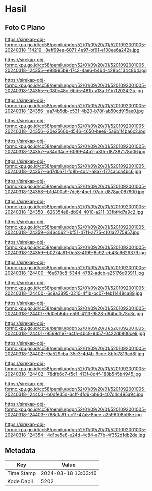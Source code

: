 # Hasil

## Foto C Plano

https://sirekap-obj-formc.kpu.go.id/cc58/pemilu/pdpr/52/01/09/20/01/5201092001005-20240318-114219--8eff99ee-6071-4e97-bf91-e108ee6a242a.jpg

https://sirekap-obj-formc.kpu.go.id/cc58/pemilu/pdpr/52/01/09/20/01/5201092001005-20240318-124355--e98995b9-17c2-4ae6-b464-428b413448b4.jpg

https://sirekap-obj-formc.kpu.go.id/cc58/pemilu/pdpr/52/01/09/20/01/5201092001005-20240318-124355--c080c48c-6bd5-481b-a13a-91b7f2024f2b.jpg

https://sirekap-obj-formc.kpu.go.id/cc58/pemilu/pdpr/52/01/09/20/01/5201092001005-20240318-124356--aa74b5db-c531-4b20-b78f-ab50cd915ae0.jpg

https://sirekap-obj-formc.kpu.go.id/cc58/pemilu/pdpr/52/01/09/20/01/5201092001005-20240318-124356--20e2560b-d546-4650-bee9-5a6b1f4ba6c2.jpg

https://sirekap-obj-formc.kpu.go.id/cc58/pemilu/pdpr/52/01/09/20/01/5201092001005-20240318-124357--a34d34ce-6069-44a2-a3f5-d87387178d06.jpg

https://sirekap-obj-formc.kpu.go.id/cc58/pemilu/pdpr/52/01/09/20/01/5201092001005-20240318-124357--ad7d0a71-fd8b-4dc1-a8a7-f774acca4bc6.jpg

https://sirekap-obj-formc.kpu.go.id/cc58/pemilu/pdpr/52/01/09/20/01/5201092001005-20240318-124358--b1d400a9-7dc6-4bef-97ab-d878ae087600.jpg

https://sirekap-obj-formc.kpu.go.id/cc58/pemilu/pdpr/52/01/09/20/01/5201092001005-20240318-124358--626354e8-db94-4010-a211-33fbf4d7a9c2.jpg

https://sirekap-obj-formc.kpu.go.id/cc58/pemilu/pdpr/52/01/09/20/01/5201092001005-20240318-124359--346c0621-bf51-47f1-a775-c101a2775957.jpg

https://sirekap-obj-formc.kpu.go.id/cc58/pemilu/pdpr/52/01/09/20/01/5201092001005-20240318-124359--b0274a91-0e53-4f99-8c92-eb43c6629379.jpg

https://sirekap-obj-formc.kpu.go.id/cc58/pemilu/pdpr/52/01/09/20/01/5201092001005-20240318-124400--f6e678c8-5344-4782-adcb-a25176d93911.jpg

https://sirekap-obj-formc.kpu.go.id/cc58/pemilu/pdpr/52/01/09/20/01/5201092001005-20240318-124400--6c9a3895-0210-4f1b-bc07-feb11448ca89.jpg

https://sirekap-obj-formc.kpu.go.id/cc58/pemilu/pdpr/52/01/09/20/01/5201092001005-20240318-124401--9d0eb645-e59f-4113-9528-d64bcf573c3c.jpg

https://sirekap-obj-formc.kpu.go.id/cc58/pemilu/pdpr/52/01/09/20/01/5201092001005-20240318-124401--9569d1e7-a4fa-4bc8-9457-0422db806ce9.jpg

https://sirekap-obj-formc.kpu.go.id/cc58/pemilu/pdpr/52/01/09/20/01/5201092001005-20240318-124402--9a529cba-35c3-4d4b-9cde-8bfd7819ad8f.jpg

https://sirekap-obj-formc.kpu.go.id/cc58/pemilu/pdpr/52/01/09/20/01/5201092001005-20240318-124402--78dfb6c7-f5c1-413f-8d4f-188b545b4945.jpg

https://sirekap-obj-formc.kpu.go.id/cc58/pemilu/pdpr/52/01/09/20/01/5201092001005-20240318-124403--b0dfe35d-6cff-4fd6-bb6d-407c4c495a94.jpg

https://sirekap-obj-formc.kpu.go.id/cc58/pemilu/pdpr/52/01/09/20/01/5201092001005-20240318-124403--788c1a91-cc11-47a5-8bee-a2596f08b95e.jpg

https://sirekap-obj-formc.kpu.go.id/cc58/pemilu/pdpr/52/01/09/20/01/5201092001005-20240318-124354--4d1be5e8-e24d-4c84-a77b-4f352d1db2de.jpg


## Metadata

| Key        | Value               |
| ---------- | ------------------- |
| Time Stamp | 2024-03-18 13:03:46 |
| Kode Dapil | 5202                |



